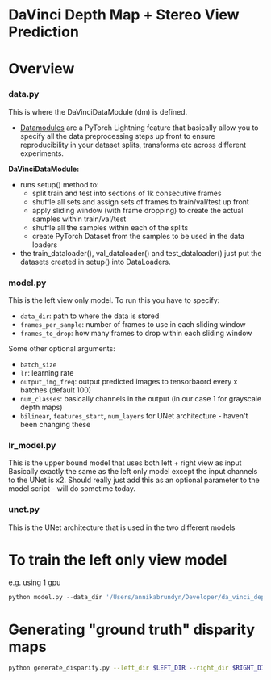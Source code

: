 # DaVinci Depth Map + Stereo View Prediction

# Overview

### data.py

This is where the DaVinciDataModule (dm) is defined. 
* [Datamodules](https://pytorch-lightning.readthedocs.io/en/stable/datamodules.html) are a PyTorch Lightning feature that basically allow you to specify all the data preprocessing steps up
front to ensure reproducibility in your dataset splits, transforms etc across different experiments.

**DaVinciDataModule:**

* runs setup() method to:
    * split train and test into sections of 1k consecutive frames
    * shuffle all sets and assign sets of frames to train/val/test up front
    * apply sliding window (with frame dropping) to create the actual samples within train/val/test
    * shuffle all the samples within each of the splits
    * create PyTorch Dataset from the samples to be used in the data loaders
* the train_dataloader(), val_dataloader() and test_dataloader() just put the 
datasets created in setup() into DataLoaders.
 
### model.py

This is the left view only model. To run this you have to specify:
* ```data_dir```: path to where the data is stored
* ```frames_per_sample```: number of frames to use in each sliding window
* ```frames_to_drop```: how many frames to drop within each sliding window 

Some other optional arguments:
* ```batch_size```
* ```lr```: learning rate
* ```output_img_freq```: output predicted images to tensorbaord every x batches (default 100)
* ```num_classes```: basically channels in the output (in our case 1 for grayscale depth maps)
* ```bilinear```, ```features_start```, ```num_layers``` for UNet architecture - haven't been changing these


### lr_model.py

This is the upper bound model that uses both left + right view as input
Basically exactly the same as the left only model except the input channels to the UNet is x2. 
Should really just add this as an optional parameter to the model script - will do sometime today.

### unet.py

This is the UNet architecture that is used in the two different models

# To train the left only view model
e.g. using 1 gpu

```python
python model.py --data_dir '/Users/annikabrundyn/Developer/da_vinci_depth/daVinci_data' --gpus 1 --frames_per_sample 5 --frames_to_drop 2 --batch_size 16 --lr 0.001
```

# Generating "ground truth" disparity maps

```bash
python generate_disparity.py --left_dir $LEFT_DIR --right_dir $RIGHT_DIR --output_dir $OUTPUT_DIR
```
